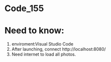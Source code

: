 # Code_155
# Need to know: 
  1. enviroment:Visual Studio Code
  2. After launching, connect http://localhost:8080/
  3. Need internet to load all photos.
